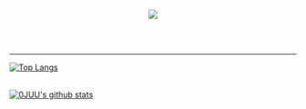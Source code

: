 <div align=center><h1></h1></div>

<p align=center><a href="https://acetes-mate.tistory.com/"><img src="https://img.shields.io/badge/tech blog-A9BCF5?style=flat-square&logo=GitHub Sponsors&logoColor=white&link=https://acetes-mate.tistory.com/"/></a></p>
<br/><br/>

--------
[![Top Langs](https://github-readme-stats.vercel.app/api/top-langs/?username=0JUU&layout=compact&theme=highcontrast&langs_count=6)](https://github.com/0JUU/github-readme-stats)
<br/><br/>

[![0JUU's github stats](https://github-readme-stats.vercel.app/api?username=0JUU&show_icons=true&theme=highcontrast)](https://github.com/0JUU/github-readme-stats)
